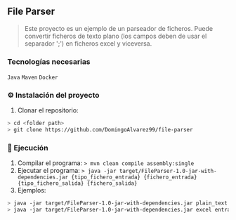 ## File Parser
> Este proyecto es un ejemplo de un parseador de ficheros. Puede convertir ficheros de texto plano (los campos deben de usar el separador ';') en ficheros excel y viceversa.

### Tecnologías necesarias
`Java` `Maven` `Docker`

### :gear: Instalación del proyecto
1. Clonar el repositorio:
```sh
> cd <folder path>
> git clone https://github.com/DomingoAlvarez99/file-parser
```

### :rocket: Ejecución
1. Compilar el programa: `> mvn clean compile assembly:single`
2. Ejecutar el programa: `> java -jar target/FileParser-1.0-jar-with-dependencies.jar {tipo_fichero_entrada} {fichero_entrada} {tipo_fichero_salida} {fichero_salida}`
3. Ejemplos:
```sh
> java -jar target/FileParser-1.0-jar-with-dependencies.jar plain_text entrada.csv plain_text salida.csv
> java -jar target/FileParser-1.0-jar-with-dependencies.jar excel entrada.xls plain_text salida.csv
```

